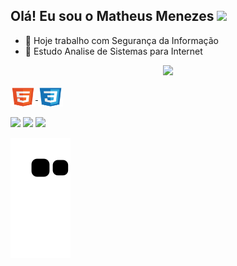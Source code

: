 ## Olá! Eu sou o Matheus Menezes <img src="https://raw.githubusercontent.com/kaueMarques/kaueMarques/master/hi.gif" height="30px">

- 🔭 Hoje trabalho com Segurança da Informação
- 🌱 Estudo Analise de Sistemas para Internet

<div align="center">
  <a href="https://github.com/mathemenezes">
  <img height="180em" src="https://github-readme-stats.vercel.app/api?username=mathemenezes&show_icons=true&theme=dark&include_all_commits=true&count_private=true"/>
</div>
<div style="display: inline_block"><br>
  <img align="center" alt="Rafa-HTML" height="30" width="40" src="https://raw.githubusercontent.com/devicons/devicon/master/icons/html5/html5-original.svg">
 <img align="center" alt="Rafa-CSS" height="30" width="40" src="https://raw.githubusercontent.com/devicons/devicon/master/icons/css3/css3-original.svg">
</div>
<br/>
<div> 
  <a href="https://instagram.com/mathemenezes" target="_blank"><img src="https://img.shields.io/badge/-Instagram-%23E4405F?style=for-the-badge&logo=instagram&logoColor=white" target="_blank"></a>
   <a href = "mailto:matheus_n97@hotmaiol.com"><img src="https://img.shields.io/badge/Microsoft_Outlook-0078D4?style=for-the-badge&logo=microsoft-outlook&logoColor=white" target="_blank"></a>
  <a href="https://www.linkedin.com/in/mathemenezes" target="_blank"><img src="https://img.shields.io/badge/-LinkedIn-%230077B5?style=for-the-badge&logo=linkedin&logoColor=white"_blank"></a> 
 
  ![Snake animation](https://github.com/rafaballerini/rafaballerini/blob/output/github-contribution-grid-snake.svg)
 
</div>
